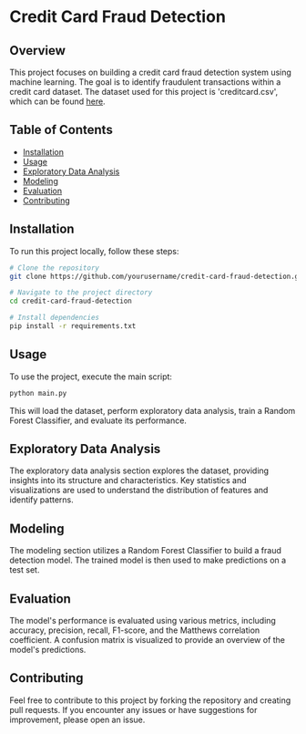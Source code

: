 
# Credit Card Fraud Detection

## Overview

This project focuses on building a credit card fraud detection system using machine learning. The goal is to identify fraudulent transactions within a credit card dataset. The dataset used for this project is 'creditcard.csv', which can be found [here](https://drive.google.com/file/d/1v-Dt8CZotv14hG64WYcAosd9_PUhUwxx/view?usp=drive_link).

## Table of Contents

- [Installation](#installation)
- [Usage](#usage)
- [Exploratory Data Analysis](#exploratory-data-analysis)
- [Modeling](#modeling)
- [Evaluation](#evaluation)
- [Contributing](#contributing)

## Installation

To run this project locally, follow these steps:

```bash
# Clone the repository
git clone https://github.com/yourusername/credit-card-fraud-detection.git

# Navigate to the project directory
cd credit-card-fraud-detection

# Install dependencies
pip install -r requirements.txt
```

## Usage

To use the project, execute the main script:

```bash
python main.py
```

This will load the dataset, perform exploratory data analysis, train a Random Forest Classifier, and evaluate its performance.

## Exploratory Data Analysis

The exploratory data analysis section explores the dataset, providing insights into its structure and characteristics. Key statistics and visualizations are used to understand the distribution of features and identify patterns.

## Modeling

The modeling section utilizes a Random Forest Classifier to build a fraud detection model. The trained model is then used to make predictions on a test set.

## Evaluation

The model's performance is evaluated using various metrics, including accuracy, precision, recall, F1-score, and the Matthews correlation coefficient. A confusion matrix is visualized to provide an overview of the model's predictions.

## Contributing

Feel free to contribute to this project by forking the repository and creating pull requests. If you encounter any issues or have suggestions for improvement, please open an issue.


